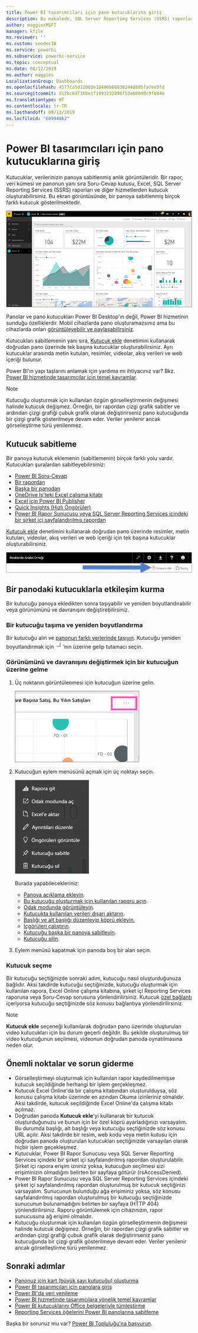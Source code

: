 ```yaml
---
title: Power BI tasarımcıları için pano kutucuklarına giriş
description: Bu makalede, SQL Server Reporting Services (SSRS) raporlarından oluşturulan kutucuklar da dahil olmak üzere Power BI'daki pano kutucukları açıklanmaktadır.
author: maggiesMSFT
manager: kfile
ms.reviewer: ''
ms.custom: seodec18
ms.service: powerbi
ms.subservice: powerbi-service
ms.topic: conceptual
ms.date: 08/12/2019
ms.author: maggies
LocalizationGroup: Dashboards
ms.openlocfilehash: 4577ca5d12002e18406b66036244d895fa7ee5fd
ms.sourcegitcommit: d12bc6df16be1f1993232898f52eb80d0c9fb04e
ms.translationtype: HT
ms.contentlocale: tr-TR
ms.lasthandoff: 08/13/2019
ms.locfileid: "68994862"
---
```

# <a name="intro-to-dashboard-tiles-for-power-bi-designers"></a>Power BI tasarımcıları için pano kutucuklarına giriş

Kutucuklar, verilerinizin panoya sabitlenmiş anlık görüntüleridir. Bir rapor, veri kümesi ve panonun yanı sıra Soru-Cevap kutusu, Excel, SQL Server Reporting Services (SSRS) raporları ve diğer hizmetlerden kutucuk oluşturabilirsiniz.  Bu ekran görüntüsünde, bir panoya sabitlenmiş birçok farklı kutucuk gösterilmektedir.

![Power BI panosu](media/service-dashboard-tiles/power-bi-dashboard.png)

Panolar ve pano kutucukları Power BI Desktop'ın değil, Power BI hizmetinin sunduğu özelliklerdir. Mobil cihazlarda pano oluşturamazsınız ama bu cihazlarda onları [görüntüleyebilir ve paylaşabilirsiniz](mobile-apps-view-dashboard.md).

Kutucukları sabitlemenin yanı sıra, [Kutucuk ekle](service-dashboard-add-widget.md) denetimini kullanarak doğrudan pano üzerinde tek başına kutucuklar oluşturabilirsiniz. Ayrı kutucuklar arasında metin kutuları, resimler, videolar, akış verileri ve web içeriği bulunur.

Power BI'ın yapı taşlarını anlamak için yardıma mı ihtiyacınız var? Bkz. [Power BI hizmetinde tasarımcılar için temel kavramlar](service-basic-concepts.md).

> [!NOTE]
> Kutucuğu oluşturmak için kullanılan özgün görselleştirmenin değişmesi halinde kutucuk değişmez.  Örneğin, bir rapordan çizgi grafik sabitler ve ardından çizgi grafiği çubuk grafik olarak değiştirirseniz pano kutucuğunda bir çizgi grafik gösterilmeye devam eder. Veriler yenilenir ancak görselleştirme türü yenilenmez.
> 
> 

## <a name="pin-a-tile"></a>Kutucuk sabitleme
Bir panoya kutucuk eklemenin (sabitlemenin) birçok farklı yolu vardır. Kutucukları şuralardan sabitleyebilirsiniz:

* [Power BI Soru-Cevap](service-dashboard-pin-tile-from-q-and-a.md)
* [Bir rapordan](service-dashboard-pin-tile-from-report.md)
* [Başka bir panodan](service-pin-tile-to-another-dashboard.md)
* [OneDrive İş'teki Excel çalışma kitabı](service-dashboard-pin-tile-from-excel.md)
* [Excel için Power BI Publisher](publisher-for-excel.md)
* [Quick Insights (Hızlı Öngörüler)](service-insights.md)
* [Power BI Rapor Sunucusu veya SQL Server Reporting Services içindeki bir şirket içi sayfalandırılmış rapordan](https://docs.microsoft.com/sql/reporting-services/pin-reporting-services-items-to-power-bi-dashboards)

[Kutucuk ekle](service-dashboard-add-widget.md) denetimini kullanarak doğrudan pano üzerinde resimler, metin kutuları, videolar, akış verileri ve web içeriği için tek başına kutucuklar oluşturabilirsiniz.

  ![Kutucuk ekle simgesi](media/service-dashboard-tiles/add_widgetnew.png)

## <a name="interact-with-tiles-on-a-dashboard"></a>Bir panodaki kutucuklarla etkileşim kurma
Bir kutucuğu panoya ekledikten sonra taşıyabilir ve yeniden boyutlandırabilir veya görünümünü ve davranışını değiştirebilirsiniz.

### <a name="move-and-resize-a-tile"></a>Bir kutucuğu taşıma ve yeniden boyutlandırma
Bir kutucuğu alın ve [panonun farklı yerlerinde taşıyın](service-dashboard-edit-tile.md). Kutucuğu yeniden boyutlandırmak için ![Kutucuk tutamacı](media/service-dashboard-tiles/resize-handle.jpg)’nın üzerine gelip tutamacı seçin.

### <a name="hover-over-a-tile-to-change-the-appearance-and-behavior"></a>Görünümünü ve davranışını değiştirmek için bir kutucuğun üzerine gelme
1. Üç noktanın görüntülenmesi için kutucuğun üzerine gelin.
   
    ![Kutucuk üç noktası](media/service-dashboard-tiles/ellipses_new.png)
2. Kutucuğun eylem menüsünü açmak için üç noktayı seçin.
   
    ![Üç nokta simgesi](media/service-dashboard-tiles/power-bi-tile-menu.png)
   
    Burada yapabilecekleriniz:
   
     * [Panoya açıklama ekleyin](consumer/end-user-comment.md).
     * [Bu kutucuğu oluşturmak için kullanılan raporu açın](service-reports.md).  
     * [Odak modunda görüntüleyin](service-focus-mode.md).   
     * [Kutucukta kullanılan verileri dışarı aktarın](visuals/power-bi-visualization-export-data.md).
     * [Başlığı ve alt başlığı düzenleyip köprü ekleyin.](service-dashboard-edit-tile.md) 
     * [İçgörüleri çalıştırın](service-insights.md). 
     * [Kutucuğu başka bir panoya sabitleyin](service-pin-tile-to-another-dashboard.md).
     * [Kutucuğu silin](service-dashboard-edit-tile.md).

3. Eylem menüsü kapatmak için panoda boş bir alan seçin.

### <a name="select-a-tile"></a>Kutucuk seçme
Bir kutucuğu seçtiğinizde sonraki adım, kutucuğu nasıl oluşturduğunuza bağlıdır. Aksi takdirde kutucuğu seçtiğinizde, kutucuğu oluşturmak için kullanılan rapora, Excel Online çalışma kitabına, şirket içi Reporting Services raporuna veya Soru-Cevap sorusuna yönlendirilirsiniz. Kutucuk [özel bağlantı](service-dashboard-edit-tile.md) içeriyorsa kutucuğu seçtiğinizde söz konusu bağlantıya yönlendirilirsiniz.

> [!NOTE]
> **Kutucuk ekle** seçeneği kullanılarak doğrudan pano üzerinde oluşturulan video kutucukları için bu durum geçerli değildir. Bu şekilde oluşturulmuş bir video kutucuğunun seçilmesi, videonun doğrudan panoda oynatılmasına neden olur.   
> 
> 

## <a name="considerations-and-troubleshooting"></a>Önemli noktalar ve sorun giderme

* Görselleştirmeyi oluşturmak için kullanılan rapor kaydedilmemişse kutucuk seçildiğinde herhangi bir işlem gerçekleşmez.
* Kutucuk Excel Online'da bir çalışma kitabından oluşturulduysa, söz konusu çalışma kitabı üzerinde en azından Okuma izinleriniz olmalıdır. Aksi takdirde, kutucuk seçildiğinde Excel Online'da çalışma kitabı açılmaz.
* Doğrudan panoda **Kutucuk ekle**'yi kullanarak bir kutucuk oluşturduğunuzu ve bunun için bir özel köprü ayarladığınızı varsayalım. Bu durumda başlığı, alt başlığı veya kutucuğu seçtiğinizde söz konusu URL açılır. Aksi takdirde bir resim, web kodu veya metin kutusu için doğrudan panoda oluşturulan kutucukları seçtiğinizde varsayılan olarak hiçbir işlem geçekleşmez.
* Kutucuklar, Power BI Rapor Sunucusu veya SQL Server Reporting Services içindeki bir şirket içi sayfalandırılmış rapordan oluşturulabilir. Şirket içi rapora erişim izniniz yoksa, kutucuğun seçilmesi sizi erişiminizin olmadığını belirten bir sayfaya götürür (rsAccessDenied).
* Power BI Rapor Sunucusu veya SQL Server Reporting Services içindeki şirket içi sayfalandırılmış rapordan oluşturulmuş bir kutucuk seçtiğinizi varsayalım. Sunucunun bulunduğu ağa erişiminiz yoksa, söz konusu sayfalandırılmış rapordan oluşturulmuş bir kutucuğu seçtiğinizde sunucunun bulunamadığını belirten bir sayfaya (HTTP 404) yönlendirilirsiniz. Raporu görüntülemek için cihazınızın, rapor sunucusuna ağ erişimi olmalıdır.
* Kutucuğu oluşturmak için kullanılan özgün görselleştirmenin değişmesi halinde kutucuk değişmez. Örneğin, bir rapordan çizgi grafik sabitler ve ardından çizgi grafiği çubuk grafik olarak değiştirirseniz pano kutucuğunda bir çizgi grafik gösterilmeye devam eder. Veriler yenilenir ancak görselleştirme türü yenilenmez.

## <a name="next-steps"></a>Sonraki adımlar
- [Panonuz için kart (büyük sayı kutucuğu) oluşturma](power-bi-visualization-card.md)
- [Power BI tasarımcıları için panolara giriş](service-dashboards.md)  
- [Power BI'da veri yenileme](refresh-data.md)
- [Power BI hizmetinde tasarımcılara yönelik temel kavramlar](service-basic-concepts.md)
- [Power BI kutucuklarını Office belgeleriyle tümleştirme](http://blogs.msdn.com/b/powerbidev/archive/2015/09/28/integrating-power-bi-tiles-into-office-documents.aspx)
- [Reporting Services öğelerini Power BI panolarına sabitleme](https://msdn.microsoft.com/library/mt604784.aspx)

Başka bir sorunuz mu var? [Power BI Topluluğu'na başvurun](http://community.powerbi.com/).

